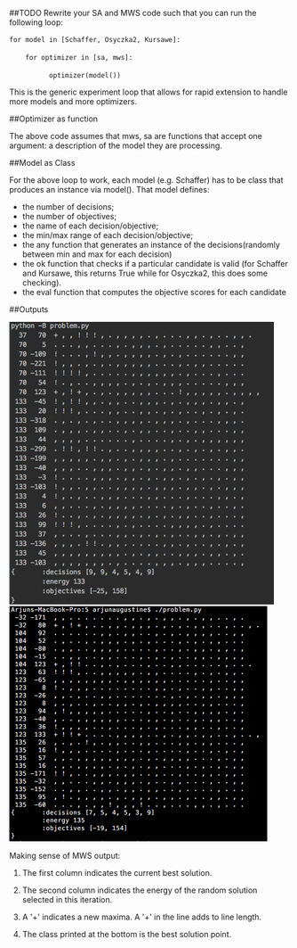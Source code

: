 ##TODO
Rewrite your SA and MWS code such that you can run the following loop:

    for model in [Schaffer, Osyczka2, Kursawe]:

        for optimizer in [sa, mws]:
    
              optimizer(model())

This is the generic experiment loop that allows for rapid extension to handle more models and more optimizers.

##Optimizer as function

The above code assumes that mws, sa are functions that accept one argument: a description of the model they are processing.

##Model as Class

For the above loop to work, each model (e.g. Schaffer) has to be class that produces an instance via model(). That model defines:
  * the number of decisions;
  * the number of objectives;
  * the name of each decision/objective;
  * the min/max range of each decision/objective;
  * the any function that generates an instance of the decisions(randomly between min and max for each decision)
  * the ok function that checks if a particular candidate is valid (for Schaffer and Kursawe, this returns True while for Osyczka2, this does some checking).
  * the eval function that computes the objective scores for each candidate
  
##Outputs

![alt tag](https://github.com/arjunaugustine/fss16ASE/blob/master/code/5/Screen%20Shot%202016-10-04%20at%209.25.40%20PM.png)
![alt tag](https://github.com/arjunaugustine/fss16ASE/blob/master/code/5/Screen%20Shot%202016-10-04%20at%209.26.34%20PM.png)

Making sense of MWS output:

1.  The first column indicates the current best solution.

2.  The second column indicates the energy of the random solution selected in this iteration.

3.  A '+' indicates a new maxima. A '+' in the line adds to line length.

4.  The class printed at the bottom is the best solution point.
